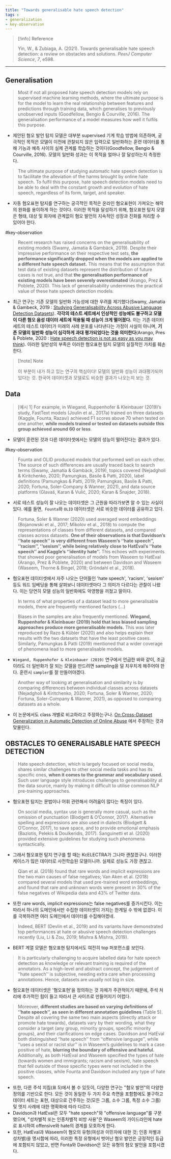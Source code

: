 ```yaml
---
title: "Towards generalisable hate speech detection"
tags :
- generalization
- key-observation 
---
```


> [!info] Reference  
> 
> Yin, W., & Zubiaga, A. (2021). Towards generalisable hate speech detection: a review on obstacles and solutions. _PeerJ Computer Science_, _7_, e598.

---

## Generalisation

> Most if not all proposed hate speech detection models rely on supervised machine learning methods, where the ultimate purpose is for the model to learn the real relationship between features and predictions through training data, which generalises to previously unobserved inputs (Goodfellow, Bengio & Courville, 2016). The generalisation performance of a model measures how well it fulfils this purpose.
- 제안된 혐오 발언 탐지 모델은 대부분 supervised 기계 학습 방법에 의존하며, 궁극적인 목적은 모델이 이전에 관찰되지 않은 입력으로 일반화하는 훈련 데이터를 통해 기능과 예측 사이의 실제 관계를 학습하는 것이다(Goodfellow, Bengio & Courville, 2016). 모델의 일반화 성과는 이 목적을 얼마나 잘 달성하는지 측정한다.

> The ultimate purpose of studying automatic hate speech detection is to facilitate the alleviation of the harms brought by online hate speech. To fulfil this purpose, hate speech detection models need to be able to deal with the constant growth and evolution of hate speech, regardless of its form, target, and speaker.
- 자동 혐오표현 탐지를 연구하는 궁극적인 목적은 온라인 혐오표현이 가져오는 해악의 완화를 용이하게 하는 것이다. 이러한 목적을 달성하기 위해, 혐오표현 탐지 모델은 형태, 대상 및 화자에 관계없이 혐오 발언의 지속적인 성장과 진화를 처리할 수 있어야 한다.

#key-observation 
>Recent research has raised concerns on the generalisability of existing models (Swamy, Jamatia & Gambäck, 2019). Despite their impressive performance on their respective test sets, **the performance significantly dropped when the models are applied to a different hate speech dataset.** This means that the assumption that test data of existing datasets represent the distribution of future cases is not true, and that **the generalisation performance of existing models have been severely overestimated** (Arango, Prez & Poblete, 2020). This lack of generalisability undermines the practical value of these hate speech detection models.
- 최근 연구는 기존 모델의 일반화 가능성에 대한 우려를 제기했다(Swamy, Jamatia & Gambeck, 2019 : [Studying Generalisability Across Abusive Language Detection Datasets](notes/paper-review/Studying%20Generalisability%20Across%20Abusive%20Language%20Detection%20Datasets.md)).  **각각의 테스트 세트에서 인상적인 성능에도 불구하고 모델이 다른 혐오 음성 데이터 세트에 적용될 때 성능이 크게 떨어졌다.** 이는 기존 데이터 세트의 테스트 데이터가 미래의 사례 분포를 나타낸다는 가정이 사실이 아니며, **기존 모델의 일반화 성능이 심각하게 과대 평가되었다는 것을 의미한다**(Arango, Pres & Poblete, 2020 : [Hate speech detection is not as easy as you may think](notes/paper-review/Hate%20speech%20detection%20is%20not%20as%20easy%20as%20you%20may%20think.md)). 이러한 일반성의 부족은 이러한 혐오표현 탐지 모델의 실질적인 가치를 훼손한다.

>[!note] Note  
>
>이 부분이 내가 하고 있는 연구의 핵심이다! 모델의 일반화 성능이 과대평가되어 있다는 것. 한국어 데이터셋과 모델로도 비슷한 결과가 나오는지 보는 것.

## Data

> [예시 1]
> For example, in Wiegand, Ruppenhofer & Kleinbauer (2019)’s study, FastText models (Joulin et al., 2017a) trained on three datasets (Kaggle, Founta, Razavi) achieved F1 scores above 70 when tested on one another, **while models trained or tested on datasets outside this group achieved around 60 or less**.
- 모델이 훈련된 것과 다른 데이터셋에서는 모델의 성능이 떨어진다는 결과가 있다.

#key-observation 
> Founta and OLID produced models that performed well on each other. The source of such differences are usually traced back to search terms (Swamy, Jamatia & Gambäck, 2019), topics covered (Nejadgholi & Kiritchenko, 2020; Pamungkas, Basile & Patti, 2020), label definitions (Pamungkas & Patti, 2019; Pamungkas, Basile & Patti, 2020; Fortuna, Soler-Company & Wanner, 2021), and data source platforms (Glavaš, Karan & Vulić, 2020; Karan & Šnajder, 2018).
- 서로 테스트 성능이 잘 나오는 데이터셋은 그 근원을 따라가보면 알 수 있는 사실이 있다. 예를 들면,` Founta`와 `OLID` 데이터셋은 서로 비슷한 데이터를 공유하고 있다. 

> Fortuna, Soler & Wanner (2020) used averaged word embeddings (Bojanowski et al., 2017; Mikolov et al., 2018) to compute the representations of classes from different datasets, and compared classes across datasets. **One of their observations is that Davidson’s ‘‘hate speech’’ is very different from Waseem’s ‘‘hate speech’’, ‘‘racism’’, ‘‘sexism’’, while being relatively close to HatEval’s ‘‘hate speech’’ and Kaggle’s ‘‘identity hate’’.** This echoes with experiments that showed poor generalisation of models from Waseem to HatEval (Arango, Prez & Poblete, 2020) and between Davidson and Waseem (Waseem, Thorne & Bingel, 2018; Gröndahl et al., 2018).
- 혐오표현 데이터셋에서 자주 나오는 단어들인 'hate speech', 'racism', 'sexism' 등도 워드 임베딩을 통해 살펴보니 데이터셋마다 그 의미가 다르다는 관찰이 나왔다. 이는 당연히 모델 성능의 일반화에도 악영향을 끼쳤고 말이다. 

> In terms of what properties of a dataset lead to more generalisable models, there are frequently mentioned factors (...)

> Biases in the samples are also frequently mentioned. **Wiegand, Ruppenhofer & Kleinbauer (2019) hold that less biased sampling approaches produce more generalisable models.** This was later reproduced by Razo & Kübler (2020) and also helps explain their results with the two datasets that have the least positive cases. Similarly, Pamungkas & Patti (2019) mentioned that a wider coverage of phenomena lead to more generalisable models. 
- `Wiegand, Ruppenhofer & Kleinbauer (2019)` 연구에서 언급한 바와 같이, 조금이라도 더 일반화가 잘 되는 모델을 만드려면 sampling을 덜 치우치게 해주어야 한다. 훈련시 `sampler`를 잘 만들어야겠다.

> Another way of looking at generalisation and similarity is by comparing differences between individual classes across datasets (Nejadgholi & Kiritchenko, 2020; Fortuna, Soler & Wanner, 2020; Fortuna, Soler-Company & Wanner, 2021), as opposed to comparing datasets as a whole.
- 이 논문에서도 class 개별로 비교하라고 주장하는구나. [On Cross-Dataset Generalization in Automatic Detection of Online Abuse](notes/paper-review/On%20Cross-Dataset%20Generalization%20in%20Automatic%20Detection%20of%20Online%20Abuse.md) 에서 주장하는 것과 맞물린다. 

## OBSTACLES TO GENERALISABLE HATE SPEECH DETECTION

> Hate speech detection, which is largely focused on social media, shares similar challenges to other social media tasks and has its specific ones, **when it comes to the grammar and vocabulary used.** Such user language style introduces challenges to generalisability at the data source, mainly by making it difficult to utilise common NLP pre-training approaches.
- 혐오표현 탐지는 문법이나 어휘 관련해서 어려움이 많다는 특징이 있다. 

> On social media, syntax use is generally more casual, such as the omission of punctuation (Blodgett & O’Connor, 2017). Alternative spelling and expressions are also used in dialects (Blodgett & O’Connor, 2017), to save space, and to provide emotional emphasis (Baziotis, Pelekis & Doulkeridis, 2017). Sanguinetti et al. (2020) provided extensive guidelines for studying such phenomena syntactically.
- 그래서 혐오표현 탐지 연구를 할 때는 KcELECTRA가 그나마 괜찮겠구나. 이러한 케이스가 많은 데이터로 사전학습된 모델이니까. 실제로 성능도 가장 괜찮고.

> Qian et al. (2018) found that rare words and implicit expressions are the two main causes of false negatives; Van Aken et al. (2018) compared several models that used pre-trained word embeddings, and found that rare and unknown words were present in 30% of the false negatives of Wikipedia data and 43% of Twitter data.
- 또한 rare words, implicit expressions는 false negatives를 증가시킨다. 이는 따라서 하나의 도메인에서만 수집한 데이터셋이 가지는 한계일 수 밖에 없겠다. 이를 극복하려면 여러 도메인에서 데이터를 수집해야겠네.

>Indeed, BERT (Devlin et al., 2019) and its variants have demonstrated top performances at hate or abusive speech detection challenges recently (Liu, Li & Zou, 2019; Mishra & Mishra, 2019).
- BERT 계열 모델은 혐오표현 탐지에서도 여전히 top 퍼포먼스를 보인다. 

>It is particularly challenging to acquire labelled data for hate speech detection as knowledge or relevant training is required of the annotators. As a high-level and abstract concept, the judgement of ‘‘hate speech’’ is subjective, needing extra care when processing annotations. Hence, datasets are usually not big in size.
- 혐오표현 데이터셋은 '혐오표현'을 정의하는 것 자체가 주관적이기 때문에, 주석 처리에 추가적인 힘이 들고 따라서 큰 사이즈로 만들어지기 어렵다.

> Moreover, **different studies are based on varying definitions of ‘‘hate speech’’, as seen in different annotation guidelines** (Table 5). Despite all covering the same two main aspects (directly attack or promote hate towards), datasets vary by their wording, what they consider a target (any group, minority groups, specific minority groups), and their clarifications on edge cases.
> Davidson and HatEval both distinguished ‘‘hate speech’’ from ‘‘offensive language’’, while ‘‘uses a sexist or racist slur’’ is in Waseem’s guidelines to mark a case positive of hate, **blurring the boundary of offensive and hateful.**
> Additionally, as both HatEval and Waseem specified the types of hate (towards women and immigrants; racism and sexism), hate speech that fell outside of these specific types were not included in the positive classes, while Founta and Davidson included any type of hate speech.
- 또한, 다른 주석 지침(표 5)에서 볼 수 있듯이, 다양한 연구는 "혐오 발언"의 다양한 정의를 기반으로 한다. 모든 것이 동일한 두 가지 주요 측면을 포함함에도 불구하고 데이터 세트는 표현, 대상으로 간주하는 것(모든 그룹, 소수 그룹, 특정 소수 그룹) 및 엣지 사례에 대한 명확화에 따라 다르다. 
- Davidson과 HatEval은 모두 "hate speech"와 "offensive language"를 구분했으며, "성차별적 또는 인종차별적 비방 사용"은 Waseem의 가이드라인에 hate로 표시하여 offensive와 hate의 경계를 모호하게 한다. 
- 또한, HatEval과 Waseem이 혐오의 유형(여성과 이민자에 대한 것; 인종 차별과 성차별)을 명시함에 따라, 이러한 특정 유형에서 벗어난 혐오 발언은 긍정적인 등급에 포함되지 않았고, 반면 Fonta와 Davidson은 모든 유형의 혐오 발언을 포함시켰다.

